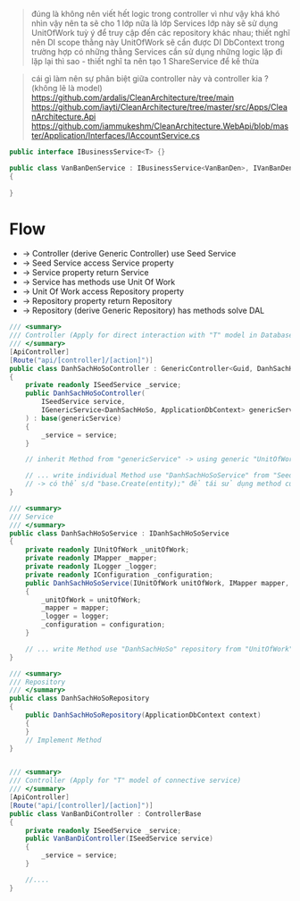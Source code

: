 > đúng là không nên viết hết logic trong controller vì như vậy khá khó nhìn vậy nên ta sẽ cho 1 lớp nữa là lớp Services
> lớp này sẽ sử dụng UnitOfWork tuỳ ý để truy cập đến các repository khác nhau; thiết nghĩ nên DI scope thằng này
> UnitOfWork sẽ cần được DI DbContext
> trong trường hợp có những thằng Services cần sử dụng những logic lặp đi lặp lại thì sao - thiết nghĩ ta nên tạo 1 ShareService để kế thừa

> cái gì làm nên sự phân biệt giữa controller này và controller kia ? (không lẽ là model)
> https://github.com/ardalis/CleanArchitecture/tree/main
> https://github.com/iayti/CleanArchitecture/tree/master/src/Apps/CleanArchitecture.Api
> https://github.com/iammukeshm/CleanArchitecture.WebApi/blob/master/Application/Interfaces/IAccountService.cs

```cs
public interface IBusinessService<T> {}

public class VanBanDenService : IBusinessService<VanBanDen>, IVanBanDenService
{
    
}
```

# Flow
* -> Controller (derive Generic Controller) use Seed Service 
* -> Seed Service access Service property 
* -> Service property return Service
* -> Service has methods use Unit Of Work
* -> Unit Of Work access Repository property 
* -> Repository property return Repository 
* -> Repository (derive Generic Repository) has methods solve DAL

```cs
/// <summary>
/// Controller (Apply for direct interaction with "T" model in Database)
/// </summary>
[ApiController]
[Route("api/[controller]/[action]")]
public class DanhSachHoSoController : GenericController<Guid, DanhSachHoSo, ApplicationDbContext>
{
    private readonly ISeedService _service;
    public DanhSachHoSoController(
        ISeedService service, 
        IGenericService<DanhSachHoSo, ApplicationDbContext> genericService
    ) : base(genericService) 
    {
        _service = service;
    }

    // inherit Method from "genericService" -> using generic "UnitOfWork" -> using "GenericRepository"

    // ... write individual Method use "DanhSachHoSoService" from "SeedService"
    // -> có thể s/d "base.Create(entity);" để tái sử dụng method của genericController 
}

/// <summary>
/// Service
/// </summary>
public class DanhSachHoSoService : IDanhSachHoSoService
{
    private readonly IUnitOfWork _unitOfWork;
    private readonly IMapper _mapper;
    private readonly ILogger _logger;
    private readonly IConfiguration _configuration;
    public DanhSachHoSoService(IUnitOfWork unitOfWork, IMapper mapper, ILogger logger, IConfiguration configuration, ICommonServices CommonServices)
    {
        _unitOfWork = unitOfWork;
        _mapper = mapper;
        _logger = logger;
        _configuration = configuration;
    }

    // ... write Method use "DanhSachHoSo" repository from "UnitOfWork" 
}

/// <summary>
/// Repository
/// </summary>
public class DanhSachHoSoRepository 
{
    public DanhSachHoSoRepository(ApplicationDbContext context)
    {
    }
    // Implement Method
}


/// <summary>
/// Controller (Apply for "T" model of connective service)
/// </summary>
[ApiController]
[Route("api/[controller]/[action]")]
public class VanBanDiController : ControllerBase
{
    private readonly ISeedService _service;
    public VanBanDiController(ISeedService service)
    {
        _service = service;
    }

    //....
}
```